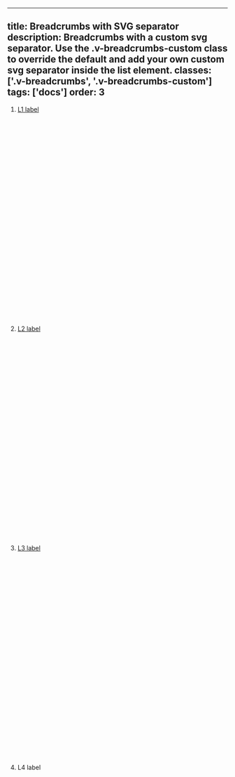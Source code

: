 <!--
 *              Copyright (c) 2025 Visa, Inc.
 *
 * Licensed under the Apache License, Version 2.0 (the "License");
 * you may not use this file except in compliance with the License.
 * You may obtain a copy of the License at
 *
 *         http://www.apache.org/licenses/LICENSE-2.0
 *
 * Unless required by applicable law or agreed to in writing, software
 * distributed under the License is distributed on an "AS IS" BASIS,
 * WITHOUT WARRANTIES OR CONDITIONS OF ANY KIND, either express or implied.
 * See the License for the specific language governing permissions and
 * limitations under the License.
 *
 -->
---
title: Breadcrumbs with SVG separator
description: Breadcrumbs with a custom svg separator. Use the .v-breadcrumbs-custom class to override the default and add your own custom svg separator inside the list element. 
classes: ['.v-breadcrumbs', '.v-breadcrumbs-custom']
tags: ['docs']
order: 3
---

<nav aria-label="Breadcrumb" class="v-breadcrumbs v-breadcrumbs-custom">
  <ol>
    <li>
      <a class="v-link" href="./breadcrumbs">
        L1 label
      </a>
      <svg aria-hidden="true" class="v-icon v-icon-generic v-icon-tiny" focusable="false" viewbox="0 0 16 16">
        <use href="#visa-chevron-right-tiny">
        </use>
      </svg>
    </li>
    <li>
      <a class="v-link" href="./breadcrumbs">
        L2 label
      </a>
      <svg aria-hidden="true" class="v-icon v-icon-generic v-icon-tiny" focusable="false" viewbox="0 0 16 16">
        <use href="#visa-chevron-right-tiny">
        </use>
      </svg>
    </li>
    <li>
      <a class="v-link" href="./breadcrumbs">
        L3 label
      </a>
      <svg aria-hidden="true" class="v-icon v-icon-generic v-icon-tiny" focusable="false" viewbox="0 0 16 16">
        <use href="#visa-chevron-right-tiny">
        </use>
      </svg>
    </li>
    <li>
      <span aria-current="page">
        L4 label
      </span>
    </li>
  </ol>
</nav>
